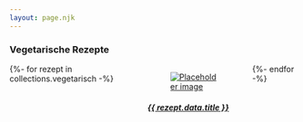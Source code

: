 ```yaml
---
layout: page.njk
---
```


<h3 class="title is-3">Vegetarische Rezepte</h3>

<div class="columns is-multiline">
{%- for rezept in collections.vegetarisch -%}
  <div class="column is-one-third">
    <a href="{{ rezept.url | url }}">
      <div class="card">
        <div class="card-image">
          <figure class="image">
            <img class="teaser" src="{{ rezept.url | url }}{{ rezept.data.picture }}" alt="Placeholder image">
          </figure>
        </div>
        <div class="card-content">
          <h5 class="subtitle is-5">{{ rezept.data.title }}</h5>
        </div>
      </div>
    </a>
  </div>
{%- endfor -%}
</div><!-- columns -->